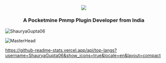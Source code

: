 ## <p align="center"> <a href="https://github.com/DenverCoder1/readme-typing-svg"><img src="https://readme-typing-svg.herokuapp.com/?lines=Hey!+There,+Shaurya+Here!;A+Plugin+Developer!;From+India"></a> </p>

<h3 align="center">A Pocketmine Pmmp Plugin Developer from India</h3>

<p align="left"> <img src="https://komarev.com/ghpvc/?username=ShauryaGupta06&label=Profile%20views&color=0e75b6&style=flat" alt="ShauryaGupta06" /> </p>

![MasterHead](https://1.bp.blogspot.com/-7A4WynwLsMw/XbBpCXG8fHI/AAAAAAAAMt4/uOa1bpLskYgrwGbllhSu2SDj_Mig8SXJQCLcBGAsYHQ/s1600/2000_600px.gif)

https://github-readme-stats.vercel.app/api/top-langs?username=ShauryaGupta06&show_icons=true&locale=en&layout=compact
